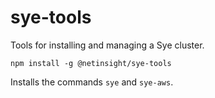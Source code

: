 # sye-tools

Tools for installing and managing a Sye cluster.

    npm install -g @netinsight/sye-tools

Installs the commands `sye` and `sye-aws`.
